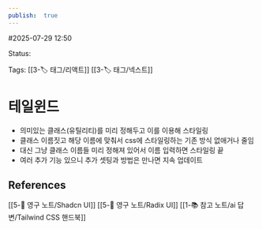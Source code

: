 ```yaml
---
publish:  true
---
```

#2025-07-29 12:50

Status: 

Tags: [[3-🏷️ 태그/리액트]] [[3-🏷️ 태그/넥스트]] 

# 테일윈드
- 의미있는 클래스(유틸리티)를 미리 정해두고 이를 이용해 스타일링
- 클래스 이름짓고 해당 이름에 맞춰서 css에 스타일링하는 기존 방식 없애거나 줄임
- 대신 그냥 클래스 이름들 미리 정해져 있어서 이름 입력하면 스타일링 끝
- 여러 추가 기능 있으니 추가 셋팅과 방법은 만나면 지속 업데이트

## References
 [[5-💎 영구 노트/Shadcn UI]]
 [[5-💎 영구 노트/Radix UI]]
 [[1-📚 참고 노트/ai 답변/Tailwind CSS 핸드북]]
